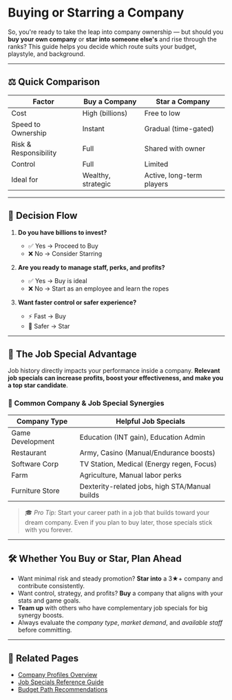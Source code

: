 # Buying or Starring a Company

So, you're ready to take the leap into company ownership — but should you **buy your own company** or **star into someone else's** and rise through the ranks? This guide helps you decide which route suits your budget, playstyle, and background.

---

## ⚖️ Quick Comparison

| Factor                 | Buy a Company            | Star a Company             |
|------------------------|--------------------------|----------------------------|
| Cost                  | High (billions)          | Free to low                |
| Speed to Ownership    | Instant                  | Gradual (time-gated)       |
| Risk & Responsibility | Full                     | Shared with owner          |
| Control               | Full                     | Limited                    |
| Ideal for             | Wealthy, strategic       | Active, long-term players  |

---

## 🚦 Decision Flow

1. **Do you have billions to invest?**
   - ✅ Yes → Proceed to Buy
   - ❌ No → Consider Starring

2. **Are you ready to manage staff, perks, and profits?**
   - ✅ Yes → Buy is ideal
   - ❌ No → Start as an employee and learn the ropes

3. **Want faster control or safer experience?**
   - ⚡ Fast → Buy
   - 🧘 Safer → Star

---

## 🎯 The Job Special Advantage

Job history directly impacts your performance inside a company. **Relevant job specials can increase profits, boost your effectiveness, and make you a top star candidate**.

### 🔧 Common Company & Job Special Synergies

| Company Type       | Helpful Job Specials                                |
|--------------------|-----------------------------------------------------|
| Game Development   | Education (INT gain), Education Admin               |
| Restaurant         | Army, Casino (Manual/Endurance boosts)              |
| Software Corp      | TV Station, Medical (Energy regen, Focus)           |
| Farm               | Agriculture, Manual labor perks                     |
| Furniture Store    | Dexterity-related jobs, high STA/Manual builds      |

> 🎓 *Pro Tip:* Start your career path in a job that builds toward your dream company. Even if you plan to buy later, those specials stick with you forever.

---

## 🛠️ Whether You Buy or Star, Plan Ahead

- Want minimal risk and steady promotion? **Star into** a 3★+ company and contribute consistently.
- Want control, strategy, and profits? **Buy** a company that aligns with your stats and game goals.
- **Team up** with others who have complementary job specials for big synergy boosts.
- Always evaluate the *company type*, *market demand*, and *available staff* before committing.

---

## 📎 Related Pages

- [Company Profiles Overview](../company_profiles/index.md)
- [Job Specials Reference Guide](../company_profiles/job_specials.md)
- [Budget Path Recommendations](budget_low_profit.md)
